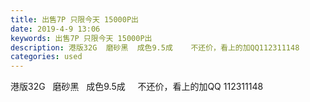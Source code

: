 ```yaml
---
title: 出售7P 只限今天 15000P出
date: 2019-4-9 13:06
keywords: 出售7P 只限今天 15000P出
description: 港版32G  磨砂黑  成色9.5成    不还价，看上的加QQ112311148
categories: used
---
```

<td class="t_f" id="postmessage_3437923">

港版32G   磨砂黑   成色9.5成     不还价，看上的加QQ 112311148</td>
